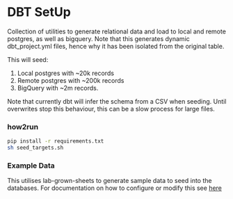 # DBT SetUp

Collection of utilities to generate relational data and load to local
and remote postgres, as well as bigquery. Note that this generates
dynamic dbt_project.yml files, hence why it has been isolated
from the original table.

This will seed:
1. Local postgres with ~20k records
1. Remote postgres with ~200k records
1. BigQuery with ~2m records.

Note that currently dbt will infer the schema from a CSV when seeding.
Until overwrites stop this behaviour, this can be a slow process for 
large files.

### how2run
```bash
pip install -r requirements.txt
sh seed_targets.sh
```

### Example Data
This utilises lab-grown-sheets to generate sample data to seed 
into the databases. For documentation on how to configure or 
modify this see [here](git+https://github.com/mayansalama/lab-grown-sheets.git) 
